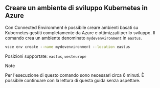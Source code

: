 ## <a name="create-a-kubernetes-development-environment-in-azure"></a>Creare un ambiente di sviluppo Kubernetes in Azure
Con Connected Environment è possibile creare ambienti basati su Kubernetes gestiti completamente da Azure e ottimizzati per lo sviluppo. Il comando crea un ambiente denominato `mydevenvironment` in `eastus`.
```cmd
vsce env create --name mydevenvironment --location eastus
```

Posizioni supportate: `eastus`, `westeurope`

> [!Note]
> Per l'esecuzione di questo comando sono necessari circa 6 minuti. È possibile continuare con la lettura di questa guida senza aspettare.
